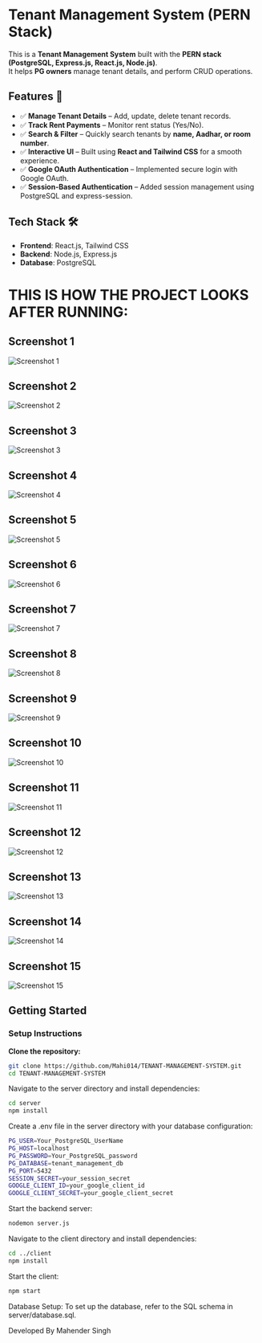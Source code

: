 # Tenant Management System (PERN Stack)

This is a **Tenant Management System** built with the **PERN stack (PostgreSQL, Express.js, React.js, Node.js)**.  
It helps **PG owners** manage tenant details, and perform CRUD operations.

## Features 🚀

- ✅ **Manage Tenant Details** – Add, update, delete tenant records.
- ✅ **Track Rent Payments** – Monitor rent status (Yes/No).
- ✅ **Search & Filter** – Quickly search tenants by **name, Aadhar, or room number**.
- ✅ **Interactive UI** – Built using **React and Tailwind CSS** for a smooth experience.
- ✅ **Google OAuth Authentication** – Implemented secure login with Google OAuth.
- ✅ **Session-Based Authentication** – Added session management using PostgreSQL and express-session.

## Tech Stack 🛠️

- **Frontend**: React.js, Tailwind CSS
- **Backend**: Node.js, Express.js
- **Database**: PostgreSQL

# THIS IS HOW THE PROJECT LOOKS AFTER RUNNING:  

## Screenshot 1  
![Screenshot 1](Images/Screenshot%20(1).png)  

## Screenshot 2  
![Screenshot 2](Images/Screenshot%20(2).png)  

## Screenshot 3  
![Screenshot 3](Images/Screenshot%20(3).png)  

## Screenshot 4  
![Screenshot 4](Images/Screenshot%20(4).png)  

## Screenshot 5  
![Screenshot 5](Images/Screenshot%20(5).png)  

## Screenshot 6  
![Screenshot 6](Images/Screenshot%20(6).png)  

## Screenshot 7  
![Screenshot 7](Images/Screenshot%20(7).png)  

## Screenshot 8  
![Screenshot 8](Images/Screenshot%20(8).png)  

## Screenshot 9  
![Screenshot 9](Images/Screenshot%20(9).png)  

## Screenshot 10  
![Screenshot 10](Images/Screenshot%20(10).png)  

## Screenshot 11  
![Screenshot 11](Images/Screenshot%20(11).png)  

## Screenshot 12  
![Screenshot 12](Images/Screenshot%20(12).png)  

## Screenshot 13  
![Screenshot 13](Images/Screenshot%20(13).png)  

## Screenshot 14  
![Screenshot 14](Images/Screenshot%20(14).png)  

## Screenshot 15  
![Screenshot 15](Images/Screenshot%20(15).png)  

## Getting Started  

### Setup Instructions  

**Clone the repository:**  
   ```bash
   git clone https://github.com/Mahi014/TENANT-MANAGEMENT-SYSTEM.git
   cd TENANT-MANAGEMENT-SYSTEM
   ```
Navigate to the server directory and install dependencies:
```bash
cd server
npm install
```
Create a .env file in the server directory with your database configuration:
```bash
PG_USER=Your_PostgreSQL_UserName
PG_HOST=localhost
PG_PASSWORD=Your_PostgreSQL_password
PG_DATABASE=tenant_management_db
PG_PORT=5432
SESSION_SECRET=your_session_secret
GOOGLE_CLIENT_ID=your_google_client_id
GOOGLE_CLIENT_SECRET=your_google_client_secret
```
Start the backend server:
```bash
nodemon server.js
```
Navigate to the client directory and install dependencies:
```bash
cd ../client
npm install
```
Start the client:
```bash
npm start
```
Database Setup:
To set up the database, refer to the SQL schema in server/database.sql.

Developed By
Mahender Singh
